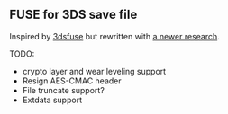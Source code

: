 FUSE for 3DS save file
----

Inspired by [3dsfuse](https://github.com/3dshax/3ds/tree/master/3dsfuse) but rewritten with [a newer research](https://github.com/wwylele/3ds-save-tool).

TODO:
 - crypto layer and wear leveling support
 - Resign AES-CMAC header
 - File truncate support?
 - Extdata support

